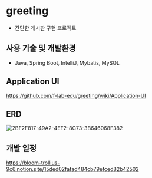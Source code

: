 # greeting
+ 간단한 게시판 구현 프로젝트
## 사용 기술 및 개발환경
+ Java, Spring Boot, IntelliJ, Mybatis, MySQL
## Application UI
https://github.com/f-lab-edu/greeting/wiki/Application-UI
## ERD
![2BF2F817-49A2-4EF2-8C73-3B646068F382](https://user-images.githubusercontent.com/94733559/235460014-55b1d63b-e057-4fbd-bd8e-3730b8543dd7.jpeg)
## 개발 일정
https://bloom-trollius-9c6.notion.site/15ded02fafad484cb79efced82b42502
